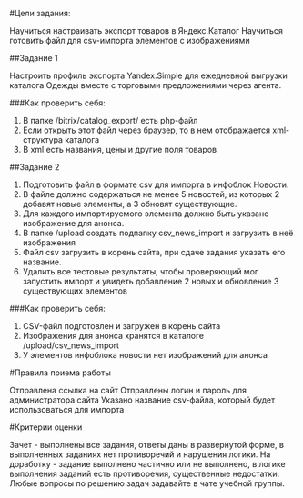 #Цели задания:

Научиться настраивать экспорт товаров в Яндекс.Каталог
Научиться готовить файл для csv-импорта элементов с изображениями



##Задание 1

Настроить профиль экспорта Yandex.Simple для ежедневной выгрузки каталога Одежды вместе с торговыми предложениями через агента.

###Как проверить себя:
1. В папке /bitrix/catalog_export/ есть php-файл
2. Если открыть этот файл через браузер, то в нем отображается xml-структура каталога
3. В xml есть названия, цены и другие поля товаров


##Задание 2

1. Подготовить файл в формате csv для импорта в инфоблок Новости. 
2. В файле должно содержаться не менее 5 новостей, из которых 2 добавят новые элементы, а 3 обновят существующие.
3. Для каждого импортируемого элемента должно быть указано изображение для анонса.
4. В папке /upload создать подпапку csv_news_import и загрузить в неё изображения
5. Файл csv загрузить в корень сайта, при сдаче задания указать его название.
6. Удалить все тестовые результаты, чтобы проверяющий мог запустить импорт и увидеть добавление 2 новых и обновление 3 существующих элементов

###Как проверить себя:
1. CSV-файл подготовлен и загружен в корень сайта
2. Изображения для анонса хранятся в каталоге /upload/csv_news_import
3. У элементов инфоблока новости нет изображений для анонса



#Правила приема работы

Отправлена ссылка на сайт
Отправлены логин и пароль для администратора сайта
Указано название csv-файла, который будет использоваться для импорта

#Критерии оценки

Зачет - выполнены все задания, ответы даны в развернутой форме, в выполненных заданиях нет противоречий и нарушения логики.
На доработку - задание выполнено частично или не выполнено, в логике выполнения заданий есть противоречия, существенные недостатки.
Любые вопросы по решению задач задавайте в чате учебной группы.
